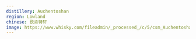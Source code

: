 ```yaml
---
distillery: Auchentoshan
region: Lowland
chinese: 欧肯特轩
image: https://www.whisky.com/fileadmin/_processed_/c/5/csm_Auchentoshan_Distill_6378e7390c2c15bae36d5837beb91e09_5bd88d43c9.jpg
---
```

